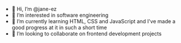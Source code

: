 - 👋 Hi, I’m @jane-ez
- 👀 I’m interested in software engineering
- 🌱 I’m currently learning HTML, CSS and JavaScript and I've made a good progress at it in such a short time
- 💞️ I’m looking to collaborate on frontend development projects



<!---
jane-ez/jane-ez is a ✨ special ✨ repository because its `README.md` (this file) appears on your GitHub profile.
You can click the Preview link to take a look at your changes.
--->
